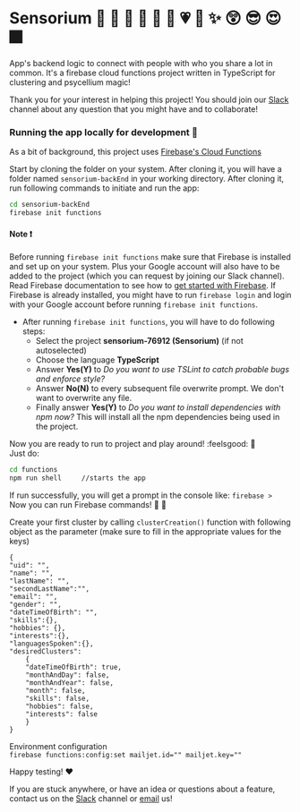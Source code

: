 # Sensorium :two_men_holding_hands: :two_women_holding_hands: :couple: :dancer: :woman: :man: :heartpulse: :sparkling_heart: :sparkles: :astonished: :sunglasses: :heart_eyes: :fireworks:
App's backend logic to connect with people with who you share a lot in common. It's a firebase cloud functions project written in TypeScript for clustering and psycellium magic!

Thank you for your interest in helping this project! You should join our [Slack](https://join.slack.com/t/sense8app/shared_invite/enQtMzA3MzIwMDU0NjQ3LWIzMDA1ZTY4OTczMzJiOTU3ZjkwZGFmNTAzODc1ZjBjOWZjNjc4YmVlMjhjNWI3Zjc4OGIwMmEyZWQwY2ZlYjE) channel about any question that you might have and to collaborate!

### Running the app locally for development :rocket:
As a bit of background, this project uses [Firebase's Cloud Functions](https://firebase.google.com/docs/functions/get-started)

Start by cloning the folder on your system. After cloning it, you will have a folder named ```sensorium-backEnd``` in your working directory. After cloning it, run following commands to initiate and run the app:

```bash
cd sensorium-backEnd
firebase init functions
```
#### Note :exclamation:
Before running ```firebase init functions``` make sure that Firebase is installed and set up on your system. Plus your Google account will also have to be added to the project (which you can request by joining our Slack channel). Read Firebase documentation to see how to [get started with Firebase](https://firebase.google.com/docs/functions/get-started). If Firebase is already installed, you might have to run ```firebase login``` and login with your Google account before running ```firebase init functions```.

* After running ```firebase init functions```, you will have to do following steps:  
	* Select the project **sensorium-76912 (Sensorium)** (if not autoselected)  
	* Choose the language **TypeScript**  
	* Answer **Yes(Y)** to _Do you want to use TSLint to catch probable bugs and enforce style?_
	* Answer **No(N)** to every subsequent file overwrite prompt. We don't want to overwrite any file.
	* Finally answer **Yes(Y)** to _Do you want to install dependencies with npm now?_ This will install all the npm dependencies being used in the project.

Now you are ready to run to project and play around! :feelsgood: :tada:  
Just do:
```bash
cd functions
npm run shell     //starts the app
```
If run successfully, you will get a prompt in the console like: ```firebase >```  
Now you can run Firebase commands! :tada: :tada:

Create your first cluster by calling `clusterCreation()` function with following object as the parameter (make sure to fill in the appropriate values for the keys)
```
{ 
"uid": "", 
"name": "",
"lastName": "",
"secondLastName":"",
"email": "",
"gender": "",
"dateTimeOfBirth": "",
"skills":{},
"hobbies": {},
"interests":{},
"languagesSpoken":{},
"desiredClusters": 
	{ 
	"dateTimeOfBirth": true, 
	"monthAndDay": false, 
	"monthAndYear": false,
	"month": false,
	"skills": false,
	"hobbies": false,
	"interests": false 
	}
}
```
Environment configuration  
`firebase functions:config:set mailjet.id="" mailjet.key=""`

Happy testing! :heart:

If you are stuck anywhere, or have an idea or questions about a feature, contact us on the [Slack](https://join.slack.com/t/sense8app/shared_invite/enQtMzA3MzIwMDU0NjQ3LWIzMDA1ZTY4OTczMzJiOTU3ZjkwZGFmNTAzODc1ZjBjOWZjNjc4YmVlMjhjNWI3Zjc4OGIwMmEyZWQwY2ZlYjE) channel or [email](info@sensorium.online) us!

